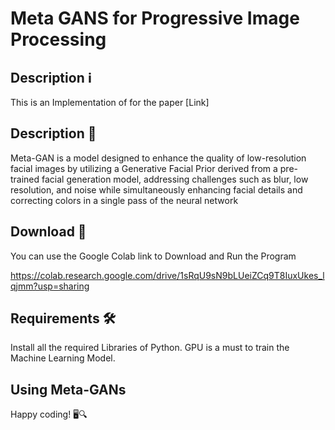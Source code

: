 # Meta GANS for Progressive Image Processing

## Description ℹ️

This is an Implementation of for the paper [Link]

## Description 📝

Meta-GAN is a model designed to enhance the quality of low-resolution facial images by utilizing a Generative Facial Prior derived from a pre-trained facial generation 
model, addressing challenges such as blur, low resolution, and noise while simultaneously enhancing facial details and correcting colors in a single pass of the neural network

## Download 📁

You can use the Google Colab link to Download and Run the Program

https://colab.research.google.com/drive/1sRqU9sN9bLUeiZCq9T8IuxUkes_lqjmm?usp=sharing

## Requirements 🛠️

Install all the required Libraries of Python.
GPU is a must to train the Machine Learning Model.

## Using Meta-GANs




Happy coding! 🖥️🔍
